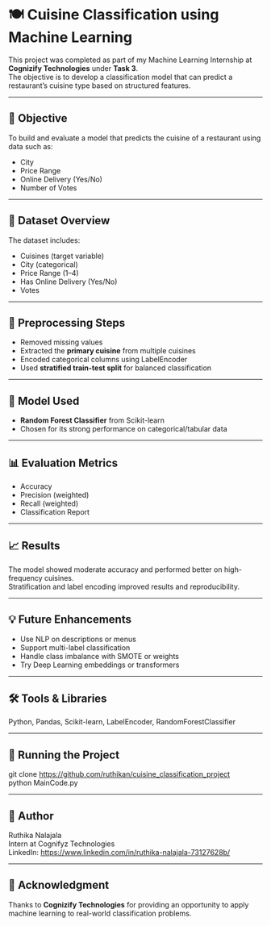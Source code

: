# 🍽️ Cuisine Classification using Machine Learning

This project was completed as part of my Machine Learning Internship at **Cognizify Technologies** under **Task 3**.  
The objective is to develop a classification model that can predict a restaurant’s cuisine type based on structured features.

---

## 🎯 Objective
To build and evaluate a model that predicts the cuisine of a restaurant using data such as:
- City
- Price Range
- Online Delivery (Yes/No)
- Number of Votes

---

## 📁 Dataset Overview
The dataset includes:
- Cuisines (target variable)
- City (categorical)
- Price Range (1–4)
- Has Online Delivery (Yes/No)
- Votes

---

## 🧹 Preprocessing Steps
- Removed missing values
- Extracted the **primary cuisine** from multiple cuisines
- Encoded categorical columns using LabelEncoder
- Used **stratified train-test split** for balanced classification

---

## 🧠 Model Used
- **Random Forest Classifier** from Scikit-learn
- Chosen for its strong performance on categorical/tabular data

---

## 📊 Evaluation Metrics
- Accuracy
- Precision (weighted)
- Recall (weighted)
- Classification Report

---

## 📈 Results
The model showed moderate accuracy and performed better on high-frequency cuisines.  
Stratification and label encoding improved results and reproducibility.

---

## 💡 Future Enhancements
- Use NLP on descriptions or menus
- Support multi-label classification
- Handle class imbalance with SMOTE or weights
- Try Deep Learning embeddings or transformers

---

## 🛠️ Tools & Libraries
Python, Pandas, Scikit-learn, LabelEncoder, RandomForestClassifier

---

## 🚀 Running the Project
git clone https://github.com/ruthikan/cuisine_classification_project<br>
python MainCode.py<br>

---

## 📝 Author
Ruthika Nalajala<br>
Intern at Cognifyz Technologies<br>
LinkedIn: https://www.linkedin.com/in/ruthika-nalajala-73127628b/<br>

---

## 🙌 Acknowledgment
Thanks to **Cognizify Technologies** for providing an opportunity to apply machine learning to real-world classification problems.
